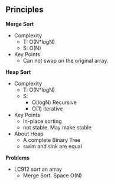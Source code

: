 
## Principles

**Merge Sort**
* Complexity
  * T: O(N*logN)
  * S: O(N)
* Key Points
  * Can not swap on the original array. 

**Heap Sort**
  * Complexity
    * T: O(N*logN)
    * S: 
      * O(logN) Recursive
      * O(1) iterative
  * Key Points
    * In-place sorting
    * not stable. May make stable
  * About Heap
    * A complete Binary Tree
    * swim and sink are equal

**Problems**
* LC912 sort an array
  * Merge Sort. Space O(N)
